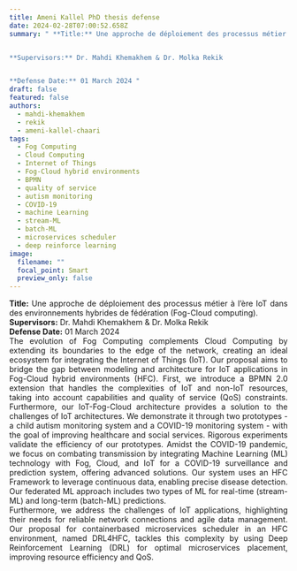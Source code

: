 ```yaml
---
title: Ameni Kallel PhD thesis defense
date: 2024-02-28T07:00:52.658Z
summary: " **Title:** Une approche de déploiement des processus métier à l’ère IoT dans des environnements hybrides de fédération (Fog-Cloud computing). 


**Supervisors:** Dr. Mahdi Khemakhem & Dr. Molka Rekik


**Defense Date:** 01 March 2024 "
draft: false
featured: false
authors:
  - mahdi-khemakhem
  - rekik
  - ameni-kallel-chaari
tags:
  - Fog Computing
  - Cloud Computing
  - Internet of Things
  - Fog-Cloud hybrid environments
  - BPMN
  - quality of service
  - autism monitoring
  - COVID-19
  - machine Learning
  - stream-ML
  - batch-ML
  - microservices scheduler
  - deep reinforce learning
image:
  filename: ""
  focal_point: Smart
  preview_only: false
---
```

<div style="text-align: justify">
<b>Title:</b> Une approche de déploiement des processus métier à l’ère IoT dans des environnements hybrides de fédération (Fog-Cloud computing). </br>
<b>Supervisors:</b> Dr. Mahdi Khemakhem & Dr. Molka Rekik </br>
<b>Defense Date:</b> 01 March 2024</br>
The evolution of Fog Computing complements Cloud Computing by extending its
boundaries to the edge of the network, creating an ideal ecosystem for integrating the
Internet of Things (IoT). Our proposal aims to bridge the gap between modeling and
architecture for IoT applications in Fog-Cloud hybrid environments (HFC).
First, we introduce a BPMN 2.0 extension that handles the complexities of IoT
and non-IoT resources, taking into account capabilities and quality of service (QoS)
constraints. Furthermore, our IoT-Fog-Cloud architecture provides a solution to the challenges
of IoT architectures. We demonstrate it through two prototypes - a child autism
monitoring system and a COVID-19 monitoring system - with the goal of improving healthcare
and social services. Rigorous experiments validate the efficiency of our prototypes.
Amidst the COVID-19 pandemic, we focus on combating transmission by integrating
Machine Learning (ML) technology with Fog, Cloud, and IoT for a COVID-19 surveillance
and prediction system, offering advanced solutions. Our system uses an HFC Framework
to leverage continuous data, enabling precise disease detection. Our federated ML approach
includes two types of ML for real-time (stream-ML) and long-term (batch-ML)
predictions.</br>
Furthermore, we address the challenges of IoT applications, highlighting their needs
for reliable network connections and agile data management. Our proposal for containerbased
microservices scheduler in an HFC environment, named DRL4HFC, tackles this
complexity by using Deep Reinforcement Learning (DRL) for optimal microservices placement,
improving resource efficiency and QoS. 
  </div>